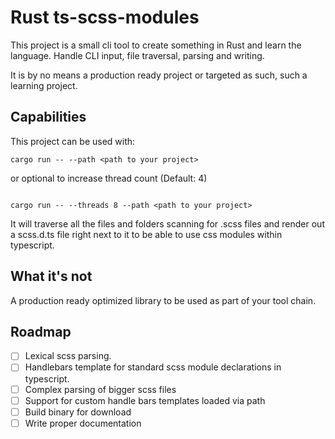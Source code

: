 # Rust ts-scss-modules

This project is a small cli tool to create something in Rust
and learn the language. Handle CLI input, file traversal, parsing
and writing.

It is by no means a production ready project or targeted as such, 
such a learning project.


## Capabilities

This project can be used with:

``` shell
cargo run -- --path <path to your project>
```

or optional to increase thread count (Default: 4)

```shell

cargo run -- --threads 8 --path <path to your project>
```

It will traverse all the files and folders scanning for .scss files
and render out a scss.d.ts file right next to it to be able to use
css modules within typescript.

## What it's not

A production ready optimized library to be used as part of your tool chain.


## Roadmap

* [ ] Lexical scss parsing.
* [ ] Handlebars template for standard scss module declarations in typescript.
* [ ] Complex parsing of bigger scss files
* [ ] Support for custom handle bars templates loaded via path
* [ ] Build binary for download
* [ ] Write proper documentation

